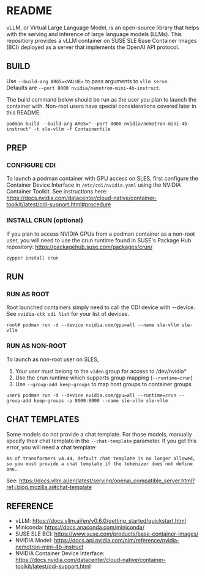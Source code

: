 # README

vLLM, or Virtual Large Language Model, is an open-source library that helps with the serving and inference of large language models (LLMs).  This repositiory provides a vLLM container on SUSE SLE Base Container Images (BCI) deployed as a server that implements the OpenAI API protocol.

## BUILD 

Use `--build-arg ARGS=<VALUE>` to pass arguments to `vllm serve`.  
Defaults are `--port 8000 nvidia/nemotron-mini-4b-instruct`.

The build command below should be run as the user you plan to launch the container with. Non-root users have special considerations covered later in this README.

```
podman build --build-arg ARGS="--port 8000 nvidia/nemotron-mini-4b-instruct" -t sle-vllm -f Containerfile
```

## PREP

### CONFIGURE CDI

To launch a podman container with GPU access on SLES, first configure the Container Device Interface in `/etc/cdi/nvidia.yaml` using the NVIDIA Container Toolkit.  See instructions here: https://docs.nvidia.com/datacenter/cloud-native/container-toolkit/latest/cdi-support.html#procedure

### INSTALL CRUN (optional)

If you plan to access NVIDIA GPUs from a podman container as a non-root user, you will need to use the crun runtime found in SUSE's Package Hub repository: https://packagehub.suse.com/packages/crun/

```
zypper install crun
```

## RUN

### RUN AS ROOT

Root launched containers simply need to call the CDI device with --device.  See `nvidia-ctk cdi list` for your list of devices.

```
root# podman run -d --device nvidia.com/gpu=all --name sle-vllm sle-vllm
```

### RUN AS NON-ROOT

To launch as non-root user on SLES, 

1. Your user must belong to the `video` group for access to /dev/nvidia*
2. Use the crun runtime which supports group mapping (`--runtime=crun`)
3. Use `--group-add keep-groups` to map host groups to container groups

```
user$ podman run -d --device nvidia.com/gpu=all --runtime=crun --group-add keep-groups -p 8000:8000 --name sle-vllm sle-vllm
```

## CHAT TEMPLATES

Some models do not provide a chat template. For those models, manually specify their chat template in the `--chat-template` parameter.  If you get this error, you will need a chat template:

```
As of transformers v4.44, default chat template is no longer allowed, so you must provide a chat template if the tokenizer does not define one.
```

See: https://docs.vllm.ai/en/latest/serving/openai_compatible_server.html?ref=blog.mozilla.ai#chat-template

## REFERENCE

* vLLM: https://docs.vllm.ai/en/v0.6.0/getting_started/quickstart.html
* Miniconda: https://docs.anaconda.com/miniconda/
* SUSE SLE BCI: https://www.suse.com/products/base-container-images/
* NVIDIA Model: https://docs.api.nvidia.com/nim/reference/nvidia-nemotron-mini-4b-instruct
* NVIDIA Container Device Interface: https://docs.nvidia.com/datacenter/cloud-native/container-toolkit/latest/cdi-support.html